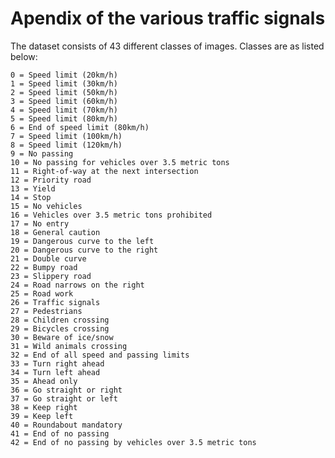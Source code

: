 # Apendix of the various traffic signals

The dataset consists of 43 different classes of images.
  Classes are as listed below:

    0 = Speed limit (20km/h)
    1 = Speed limit (30km/h)
    2 = Speed limit (50km/h)
    3 = Speed limit (60km/h)
    4 = Speed limit (70km/h)
    5 = Speed limit (80km/h)
    6 = End of speed limit (80km/h)
    7 = Speed limit (100km/h)
    8 = Speed limit (120km/h)
    9 = No passing
    10 = No passing for vehicles over 3.5 metric tons
    11 = Right-of-way at the next intersection
    12 = Priority road
    13 = Yield
    14 = Stop
    15 = No vehicles
    16 = Vehicles over 3.5 metric tons prohibited
    17 = No entry
    18 = General caution
    19 = Dangerous curve to the left
    20 = Dangerous curve to the right
    21 = Double curve
    22 = Bumpy road
    23 = Slippery road
    24 = Road narrows on the right
    25 = Road work
    26 = Traffic signals
    27 = Pedestrians
    28 = Children crossing
    29 = Bicycles crossing
    30 = Beware of ice/snow
    31 = Wild animals crossing
    32 = End of all speed and passing limits
    33 = Turn right ahead
    34 = Turn left ahead
    35 = Ahead only
    36 = Go straight or right
    37 = Go straight or left
    38 = Keep right
    39 = Keep left
    40 = Roundabout mandatory
    41 = End of no passing
    42 = End of no passing by vehicles over 3.5 metric tons
